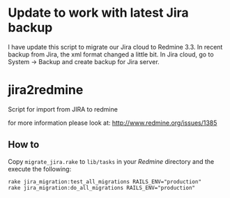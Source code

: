<h1>Update to work with latest Jira backup</h1>
I have update this script to migrate our Jira cloud to Redmine 3.3. In recent backup from Jira, the xml format changed a little bit. 
In Jira cloud, go to System -> Backup and create backup for Jira server.


jira2redmine
============

Script for import from JIRA to redmine

for more information please look at: http://www.redmine.org/issues/1385

## How to

Copy `migrate_jira.rake` to `lib/tasks` in your *Redmine* directory and the execute the following:

```
rake jira_migration:test_all_migrations RAILS_ENV="production"
rake jira_migration:do_all_migrations RAILS_ENV="production"
```
